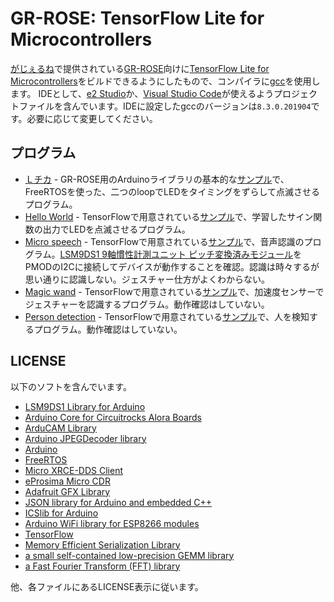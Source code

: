 # GR-ROSE: TensorFlow Lite for Microcontrollers

[がじぇるね](https://www.renesas.com/us/ja/products/gadget-renesas.html)で提供されている[GR-ROSE](https://www.renesas.com/us/ja/products/gadget-renesas/boards/gr-rose.html)向けに[TensorFlow Lite for Microcontrollers](https://www.tensorflow.org/lite/microcontrollers)をビルドできるようにしたもので、コンパイラに[gcc](https://gcc-renesas.com/ja/)を使用します。
IDEとして、[e2 Studio](https://www.renesas.com/jp/ja/products/software-tools/tools/ide/e2studio.html)か、[Visual Studio Code](https://code.visualstudio.com/)が使えるようプロジェクトファイルを含んでいます。IDEに設定したgccのバージョンは`8.3.0.201904`です。必要に応じて変更してください。

## プログラム

- [Ｌチカ](free_rtos) - GR-ROSE用のArduinoライブラリの基本的な[サンプル](https://github.com/godzilla-max/rose_sketch)で、FreeRTOSを使った、二つのloopでLEDをタイミングをずらして点滅させるプログラム。
- [Hello World](hello_world) - TensorFlowで用意されている[サンプル](https://github.com/tensorflow/tensorflow/tree/master/tensorflow/lite/micro/examples/hello_world)で、学習したサイン関数の出力でLEDを点滅させるプログラム。
- [Micro speech](micro_speech) - TensorFlowで用意されている[サンプル](https://github.com/tensorflow/tensorflow/tree/master/tensorflow/lite/micro/examples/micro_speech)で、音声認識のプログラム。[LSM9DS1 9軸慣性計測ユニット ピッチ変換済みモジュール](https://www.switch-science.com/catalog/2734)をPMODのI2Cに接続してデバイスが動作することを確認。認識は時々するが思い通りに認識しない。ジェスチャー仕方がよくわからない。
- [Magic wand](magic_wand) - TensorFlowで用意されている[サンプル](https://github.com/tensorflow/tensorflow/tree/master/tensorflow/lite/micro/examples/magic_wand)で、加速度センサーでジェスチャーを認識するプログラム。動作確認はしていない。
- [Person detection](person_detection) - TensorFlowで用意されている[サンプル](https://github.com/tensorflow/tensorflow/tree/master/tensorflow/lite/micro/examples/person_detection)で、人を検知するプログラム。動作確認はしていない。

## LICENSE

以下のソフトを含んでいます。

- [LSM9DS1 Library for Arduino](magic_wand/lib/README.adoc)
- [Arduino Core for Circuitrocks Alora Boards](micro_speech/lib/LICENSE)
- [ArduCAM Library](person_detection/lib/ArduCAM/LICENSE)
- [Arduino JPEGDecoder library](person_detection/lib/JPEGDecoder/license.txt)
- [Arduino](rose_sketch/arduino/license.txt)
- [FreeRTOS](rose_sketch/FreeRTOS)
- [Micro XRCE-DDS Client](rose_sketch/Micro-XRCE-DDS-Client/LICENSE)
- [eProsima Micro CDR](rose_sketch/Micro-XRCE-DDS-Client/thirdparty/microcdr/LICENSE)
- [Adafruit GFX Library](rose_sketch/arduino/lib/AdafruitGFX/license.txt)
- [JSON library for Arduino and embedded C++](rose_sketch/arduino/lib/ArduinoJson/LICENSE.md)
- [ICSlib for Arduino](rose_sketch/arduino/lib/ICS/LICENSE)
- [Arduino WiFi library for ESP8266 modules](rose_sketch/arduino/lib/WiFiEsp/LICENSE)
- [TensorFlow](tensorflow-microlite/LICENSE)
- [Memory Efficient Serialization Library](tensorflow-microlite/third_party/flatbuffers/LICENSE.txt)
- [a small self-contained low-precision GEMM library](tensorflow-microlite/third_party/gemmlowp/LICENSE)
- [a Fast Fourier Transform (FFT) library](tensorflow-microlite/third_party/kissfft/COPYING)

他、各ファイルにあるLICENSE表示に従います。
